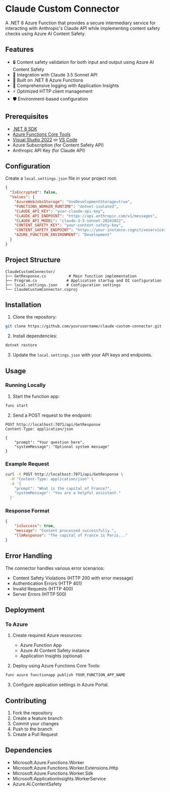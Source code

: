 # Claude Custom Connector

A .NET 8 Azure Function that provides a secure intermediary service for interacting with Anthropic's Claude API while implementing content safety checks using Azure AI Content Safety.

## Features

- 🔒 Content safety validation for both input and output using Azure AI Content Safety
- 🤖 Integration with Claude 3.5 Sonnet API
- 🚀 Built on .NET 8 Azure Functions
- 📝 Comprehensive logging with Application Insights
- ⚡ Optimized HTTP client management
- 🛡️ Environment-based configuration

## Prerequisites

- [.NET 8 SDK](https://dotnet.microsoft.com/download/dotnet/8.0)
- [Azure Functions Core Tools](https://docs.microsoft.com/azure/azure-functions/functions-run-local)
- [Visual Studio 2022](https://visualstudio.microsoft.com/vs/) or [VS Code](https://code.visualstudio.com/)
- Azure Subscription (for Content Safety API)
- Anthropic API Key (for Claude API)

## Configuration

Create a `local.settings.json` file in your project root:

```json
{
  "IsEncrypted": false,
  "Values": {
    "AzureWebJobsStorage": "UseDevelopmentStorage=true",
    "FUNCTIONS_WORKER_RUNTIME": "dotnet-isolated",
    "CLAUDE_API_KEY": "your-claude-api-key",
    "CLAUDE_API_ENDPOINT": "https://api.anthropic.com/v1/messages",
    "CLAUDE_API_MODEL": "claude-3-5-sonnet-20241022",
    "CONTENT_SAFETY_KEY": "your-content-safety-key",
    "CONTENT_SAFETY_ENDPOINT": "https://your-instance.cognitiveservices.azure.com/",
    "AZURE_FUNCTION_ENVIRONMENT": "Development"
  }
}
```

## Project Structure

```
ClaudeCustomConnector/
├── GetResponse.cs          # Main function implementation
├── Program.cs             # Application startup and DI configuration
├── local.settings.json    # Configuration settings
└── ClaudeCustomConnector.csproj
```

## Installation

1. Clone the repository:
```bash
git clone https://github.com/yourusername/claude-custom-connector.git
```

2. Install dependencies:
```bash
dotnet restore
```

3. Update the `local.settings.json` with your API keys and endpoints.

## Usage

### Running Locally

1. Start the function app:
```bash
func start
```

2. Send a POST request to the endpoint:
```http
POST http://localhost:7071/api/GetResponse
Content-Type: application/json

{
    "prompt": "Your question here",
    "systemMessage": "Optional system message"
}
```

### Example Request

```bash
curl -X POST http://localhost:7071/api/GetResponse \
  -H "Content-Type: application/json" \
  -d '{
    "prompt": "What is the capital of France?",
    "systemMessage": "You are a helpful assistant."
  }'
```

### Response Format

```json
{
    "isSuccess": true,
    "message": "Content processed successfully.",
    "llmResponse": "The capital of France is Paris..."
}
```

## Error Handling

The connector handles various error scenarios:

- Content Safety Violations (HTTP 200 with error message)
- Authentication Errors (HTTP 401)
- Invalid Requests (HTTP 400)
- Server Errors (HTTP 500)

## Deployment

### To Azure

1. Create required Azure resources:
   - Azure Function App
   - Azure AI Content Safety instance
   - Application Insights (optional)

2. Deploy using Azure Functions Core Tools:
```bash
func azure functionapp publish YOUR_FUNCTION_APP_NAME
```

3. Configure application settings in Azure Portal.

## Contributing

1. Fork the repository
2. Create a feature branch
3. Commit your changes
4. Push to the branch
5. Create a Pull Request


## Dependencies

- Microsoft.Azure.Functions.Worker
- Microsoft.Azure.Functions.Worker.Extensions.Http
- Microsoft.Azure.Functions.Worker.Sdk
- Microsoft.ApplicationInsights.WorkerService
- Azure.AI.ContentSafety




